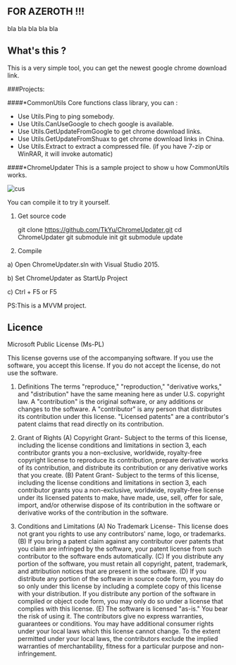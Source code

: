 ## FOR AZEROTH !!!

bla bla bla bla bla

## What's this ?

This is a very simple tool, you can get the newest google chrome download link.

###Projects:

####*CommonUtils
Core functions class library, you can :

* Use Utils.Ping to ping somebody.
* Use Utils.CanUseGoogle to chech google is available.
* Use Utils.GetUpdateFromGoogle to get chrome download links.
* Use Utils.GetUpdateFromShuax to get chrome download links in China.
* Use Utils.Extract to extract a compressed file. (if you have 7-zip or WinRAR, it will invoke automatic)

####*ChromeUpdater
This is a sample project to show u how CommonUtils works.

![cus](https://cloud.githubusercontent.com/assets/2945229/14580968/f7b88734-0394-11e6-8ad9-b4630e8e8d16.jpg)

You can compile it to try it yourself.

1) Get source code

    git clone https://github.com/TkYu/ChromeUpdater.git
    cd ChromeUpdater
    git submodule init
    git submodule update
    
2) Compile

  a) Open ChromeUpdater.sln with Visual Studio 2015.

  b) Set ChromeUpdater as StartUp Project

  c) Ctrl + F5 or F5

PS:This is a MVVM project.

## Licence

Microsoft Public License (Ms-PL)

This license governs use of the accompanying software. If you use the software, you
accept this license. If you do not accept the license, do not use the software.

1. Definitions
The terms "reproduce," "reproduction," "derivative works," and "distribution" have the
same meaning here as under U.S. copyright law.
A "contribution" is the original software, or any additions or changes to the software.
A "contributor" is any person that distributes its contribution under this license.
"Licensed patents" are a contributor's patent claims that read directly on its contribution.

2. Grant of Rights
(A) Copyright Grant- Subject to the terms of this license, including the license conditions and limitations in section 3, each contributor grants you a non-exclusive, worldwide, royalty-free copyright license to reproduce its contribution, prepare derivative works of its contribution, and distribute its contribution or any derivative works that you create.
(B) Patent Grant- Subject to the terms of this license, including the license conditions and limitations in section 3, each contributor grants you a non-exclusive, worldwide, royalty-free license under its licensed patents to make, have made, use, sell, offer for sale, import, and/or otherwise dispose of its contribution in the software or derivative works of the contribution in the software.

3. Conditions and Limitations
(A) No Trademark License- This license does not grant you rights to use any contributors' name, logo, or trademarks.
(B) If you bring a patent claim against any contributor over patents that you claim are infringed by the software, your patent license from such contributor to the software ends automatically.
(C) If you distribute any portion of the software, you must retain all copyright, patent, trademark, and attribution notices that are present in the software.
(D) If you distribute any portion of the software in source code form, you may do so only under this license by including a complete copy of this license with your distribution. If you distribute any portion of the software in compiled or object code form, you may only do so under a license that complies with this license.
(E) The software is licensed "as-is." You bear the risk of using it. The contributors give no express warranties, guarantees or conditions. You may have additional consumer rights under your local laws which this license cannot change. To the extent permitted under your local laws, the contributors exclude the implied warranties of merchantability, fitness for a particular purpose and non-infringement.